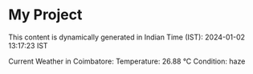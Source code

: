 # My Project

This content is dynamically generated in Indian Time (IST): 2024-01-02 13:17:23 IST


Current Weather in Coimbatore:
Temperature: 26.88 °C
Condition: haze
